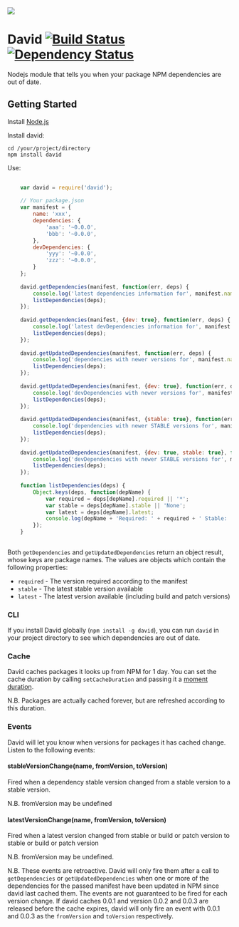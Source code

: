<img src="https://raw.github.com/alanshaw/david-www/master/david.png"/>

David [![Build Status](https://travis-ci.org/alanshaw/david.png)](https://travis-ci.org/alanshaw/david) [![Dependency Status](https://david-dm.org/alanshaw/david.png)](https://david-dm.org/alanshaw/david)
=====

Nodejs module that tells you when your package NPM dependencies are out of date.

Getting Started
---------------

Install [Node.js](http://nodejs.org/)

Install david:

	cd /your/project/directory
	npm install david

Use:

```javascript
	
	var david = require('david');
	
	// Your package.json
	var manifest = {
		name: 'xxx',
		dependencies: {
			'aaa': '~0.0.0',
			'bbb': '~0.0.0',
		},
		devDependencies: {
			'yyy': '~0.0.0',
			'zzz': '~0.0.0',
		}
	};
	
	david.getDependencies(manifest, function(err, deps) {
		console.log('latest dependencies information for', manifest.name);
		listDependencies(deps);
	});
	
	david.getDependencies(manifest, {dev: true}, function(err, deps) {
		console.log('latest devDependencies information for', manifest.name);
		listDependencies(deps);
	});
	
	david.getUpdatedDependencies(manifest, function(err, deps) {
		console.log('dependencies with newer versions for', manifest.name);
		listDependencies(deps);
	});
	
	david.getUpdatedDependencies(manifest, {dev: true}, function(err, deps) {
		console.log('devDependencies with newer versions for', manifest.name);
		listDependencies(deps);
	});
	
	david.getUpdatedDependencies(manifest, {stable: true}, function(err, deps) {
		console.log('dependencies with newer STABLE versions for', manifest.name);
		listDependencies(deps);
	});
	
	david.getUpdatedDependencies(manifest, {dev: true, stable: true}, function(err, deps) {
		console.log('devDependencies with newer STABLE versions for', manifest.name);
		listDependencies(deps);
	});
	
	function listDependencies(deps) {
		Object.keys(deps, function(depName) {
			var required = deps[depName].required || '*';
			var stable = deps[depName].stable || 'None';
			var latest = deps[depName].latest;
			console.log(depName + 'Required: ' + required + ' Stable: ' + stable + ' Latest: ' + latest);
		});
	}
	
```

Both `getDependencies` and `getUpdatedDependencies` return an object result, whose keys are package names. The values are objects which contain the following properties:

- `required` - The version required according to the manifest
- `stable` - The latest stable version available
- `latest` - The latest version available (including build and patch versions)

### CLI

If you install David globally (`npm install -g david`), you can run `david` in your project directory to see which dependencies are out of date.

### Cache

David caches packages it looks up from NPM for 1 day. You can set the cache duration by calling `setCacheDuration` and passing it a [moment](http://momentjs.com/docs/) [duration](http://momentjs.com/docs/#/durations/).

N.B. Packages are actually cached forever, but are refreshed according to this duration.


### Events

David will let you know when versions for packages it has cached change. Listen to the following events:

#### stableVersionChange(name, fromVersion, toVersion)

Fired when a dependency stable version changed from a stable version to a stable version.

N.B. fromVersion may be undefined

#### latestVersionChange(name, fromVersion, toVersion)

Fired when a latest version changed from stable or build or patch version to stable or build or patch version

N.B. fromVersion may be undefined.

N.B. These events are retroactive. David will only fire them after a call to `getDependencies` or `getUpdatedDependencies` when one or more of the dependencies for the passed manifest have been updated in NPM since david last cached them. The events are not guaranteed to be fired for each version change. If david caches 0.0.1 and version 0.0.2 and 0.0.3 are released before the cache expires, david will only fire an event with 0.0.1 and 0.0.3 as the `fromVersion` and `toVersion` respectively.
